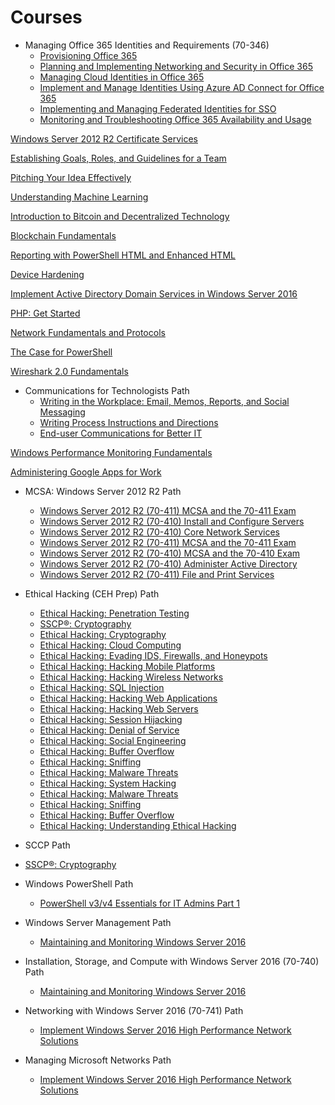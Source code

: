 # Courses

* Managing Office 365 Identities and Requirements (70-346)
    - [Provisioning Office 365](https://app.pluralsight.com/library/courses/office-365-provisioning)
    - [Planning and Implementing Networking and Security in Office 365](https://app.pluralsight.com/library/courses/planning-implementing-networking-security-o365)
    - [Managing Cloud Identities in Office 365](https://app.pluralsight.com/library/courses/managing-cloud-identities-o365)
    - [Implement and Manage Identities Using Azure AD Connect for Office 365](https://app.pluralsight.com/library/courses/implement-manage-identities-azure-ad-o365)
    - [Implementing and Managing Federated Identities for SSO](https://app.pluralsight.com/library/courses/sso-federated-identities-managing-implementing)
    - [Monitoring and Troubleshooting Office 365 Availability and Usage](https://app.pluralsight.com/library/courses/o365-monitor-troubleshoot-availability-usage)
    
    
[Windows Server 2012 R2 Certificate Services](https://app.pluralsight.com/library/courses/windows-server-2012-r2-certificate-services/table-of-contents)

[Establishing Goals, Roles, and Guidelines for a Team](https://app.pluralsight.com/library/courses/establish-team-goals-roles-guidelines/table-of-contents)

[Pitching Your Idea Effectively](https://app.pluralsight.com/library/courses/pitching-idea-effectively/table-of-contents)

[Understanding Machine Learning](https://app.pluralsight.com/library/courses/understanding-machine-learning/table-of-contents)

[Introduction to Bitcoin and Decentralized Technology](https://app.pluralsight.com/library/courses/bitcoin-decentralized-technology/table-of-contents)

[Blockchain Fundamentals](https://app.pluralsight.com/library/courses/blockchain-fundamentals/table-of-contents)

[Reporting with PowerShell HTML and Enhanced HTML](https://app.pluralsight.com/library/courses/reporting-powershell-enhanced-html/table-of-contents)

[Device Hardening](https://app.pluralsight.com/library/courses/device-hardening-cnd/table-of-contents)

[Implement Active Directory Domain Services in Windows Server 2016](https://app.pluralsight.com/library/courses/windows-server-2016-active-directory-domain-services-implement/table-of-contents)

[PHP: Get Started](https://app.pluralsight.com/library/courses/php-get-started/table-of-contents)

[Network Fundamentals and Protocols](https://app.pluralsight.com/library/courses/network-fundamentals-protocols/table-of-contents)

[The Case for PowerShell](https://app.pluralsight.com/library/courses/case-for-powershell/table-of-contents)

[Wireshark 2.0 Fundamentals](https://app.pluralsight.com/library/courses/wireshark-2-0-fundamentals/table-of-contents)


* Communications for Technologists Path
    - [Writing in the Workplace: Email, Memos, Reports, and Social Messaging](https://app.pluralsight.com/library/courses/writing-workplace-email-memos-reports-social/table-of-contents)
    - [Writing Process Instructions and Directions](https://app.pluralsight.com/library/courses/process-instructions/table-of-contents)
    - [End-user Communications for Better IT](https://app.pluralsight.com/library/courses/end-user-communications-better-it/table-of-contents)



[Windows Performance Monitoring Fundamentals](https://app.pluralsight.com/library/courses/windows-performance-monitoring-fundamentals/table-of-contents)

[Administering Google Apps for Work](https://app.pluralsight.com/library/courses/google-apps-work-administering/table-of-contents)


* MCSA: Windows Server 2012 R2 Path
    - [Windows Server 2012 R2 (70-411) MCSA and the 70-411 Exam](https://app.pluralsight.com/library/courses/windows-server-2012-mcsa-70-411/table-of-contents)
    - [Windows Server 2012 R2 (70-410) Install and Configure Servers](https://app.pluralsight.com/library/courses/windows-server-2012-70-410-install-configure-servers/table-of-contents)
    - [Windows Server 2012 R2 (70-410) Core Network Services](https://app.pluralsight.com/library/courses/windows-server-2012-70-410-core-network-services/table-of-contents)
    - [Windows Server 2012 R2 (70-411) MCSA and the 70-411 Exam](https://app.pluralsight.com/library/courses/windows-server-2012-mcsa-70-411/table-of-contents)
    - [Windows Server 2012 R2 (70-410) MCSA and the 70-410 Exam](https://app.pluralsight.com/library/courses/windows-server-2012-mcsa-70-410/table-of-contents)
    - [Windows Server 2012 R2 (70-410) Administer Active Directory](https://app.pluralsight.com/library/courses/windows-server-2012-70-410-active-directory/table-of-contents)
    - [Windows Server 2012 R2 (70-411) File and Print Services](https://app.pluralsight.com/library/courses/windows-server-2012-70-411-file-print-services/table-of-contents)


* Ethical Hacking (CEH Prep) Path
    - [Ethical Hacking: Penetration Testing](https://app.pluralsight.com/library/courses/ethical-hacking-penetration-testing/table-of-contents)
    - [SSCP®: Cryptography](https://app.pluralsight.com/library/courses/sscp2015-cryptography/table-of-contents)
    - [Ethical Hacking: Cryptography](https://app.pluralsight.com/library/courses/ethical-hacking-cryptography/table-of-contents)
    - [Ethical Hacking: Cloud Computing](https://app.pluralsight.com/library/courses/ethical-hacking-cloud-computing/table-of-contents)
    - [Ethical Hacking: Evading IDS, Firewalls, and Honeypots](https://app.pluralsight.com/library/courses/ethical-hacking-evading-ids-firewalls-honeypots/table-of-contents)
    - [Ethical Hacking: Hacking Mobile Platforms](https://app.pluralsight.com/library/courses/ethical-hacking-mobile-platforms/table-of-contents)
    - [Ethical Hacking: Hacking Wireless Networks](https://app.pluralsight.com/library/courses/ethical-hacking-wireless-networks/table-of-contents)
    - [Ethical Hacking: SQL Injection](https://app.pluralsight.com/library/courses/ethical-hacking-sql-injection/table-of-contents)
    - [Ethical Hacking: Hacking Web Applications](https://app.pluralsight.com/library/courses/ethical-hacking-web-applications/table-of-contents)
    - [Ethical Hacking: Hacking Web Servers](https://app.pluralsight.com/library/courses/ethical-hacking-web-servers/table-of-contents)
    - [Ethical Hacking: Session Hijacking](https://app.pluralsight.com/library/courses/ethical-hacking-session-hijacking/table-of-contents)
    - [Ethical Hacking: Denial of Service](https://app.pluralsight.com/library/courses/ethical-hacking-denial-service/table-of-contents)
    - [Ethical Hacking: Social Engineering](https://app.pluralsight.com/library/courses/ethical-hacking-social-engineering/table-of-contents)
    - [Ethical Hacking: Buffer Overflow](https://app.pluralsight.com/library/courses/ethical-hacking-buffer-overflow/table-of-contents)
    - [Ethical Hacking: Sniffing](https://app.pluralsight.com/library/courses/ethical-hacking-sniffing/table-of-contents)
    - [Ethical Hacking: Malware Threats](https://app.pluralsight.com/library/courses/ethical-hacking-malware-threats/table-of-contents)
    - [Ethical Hacking: System Hacking](https://app.pluralsight.com/library/courses/ethical-hacking-system-hacking/table-of-contents)
    - [Ethical Hacking: Malware Threats](https://app.pluralsight.com/library/courses/ethical-hacking-malware-threats/table-of-contents)
    - [Ethical Hacking: Sniffing](https://app.pluralsight.com/library/courses/ethical-hacking-sniffing/table-of-contents)
    - [Ethical Hacking: Buffer Overflow](https://app.pluralsight.com/library/courses/ethical-hacking-buffer-overflow/table-of-contents)
    - [Ethical Hacking: Understanding Ethical Hacking](https://app.pluralsight.com/library/courses/ethical-hacking-understanding/exercise-files)
    
    
    

* SCCP Path
 - [SSCP®: Cryptography](https://app.pluralsight.com/library/courses/sscp2015-cryptography/table-of-contents)




    
* Windows PowerShell Path
    - [PowerShell v3/v4 Essentials for IT Admins Part 1](https://app.pluralsight.com/library/courses/powershell-v3-essentials-it-pt1/table-of-contents)
    
 
 * Windows Server Management Path
    - [Maintaining and Monitoring Windows Server 2016](https://app.pluralsight.com/library/courses/windows-server-2016-maintaining-monitoring/table-of-contents)
 
 * Installation, Storage, and Compute with Windows Server 2016 (70-740) Path
     - [Maintaining and Monitoring Windows Server 2016](https://app.pluralsight.com/library/courses/windows-server-2016-maintaining-monitoring/table-of-contents)
 
 
 * Networking with Windows Server 2016 (70-741) Path
    - [Implement Windows Server 2016 High Performance Network Solutions](https://app.pluralsight.com/library/courses/windows-server-2016-network-solutions/table-of-contents)
 
 * Managing Microsoft Networks Path
    - [Implement Windows Server 2016 High Performance Network Solutions](https://app.pluralsight.com/library/courses/windows-server-2016-network-solutions/table-of-contents)
 
